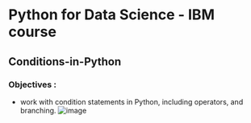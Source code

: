 
# Python for Data Science - IBM course #
## Conditions-in-Python ##


### Objectives : ###
- work with condition statements in Python, including operators, and branching.
![image](https://user-images.githubusercontent.com/85174125/144459181-b902c679-d49a-41ea-82e7-3421191ca70a.png)
